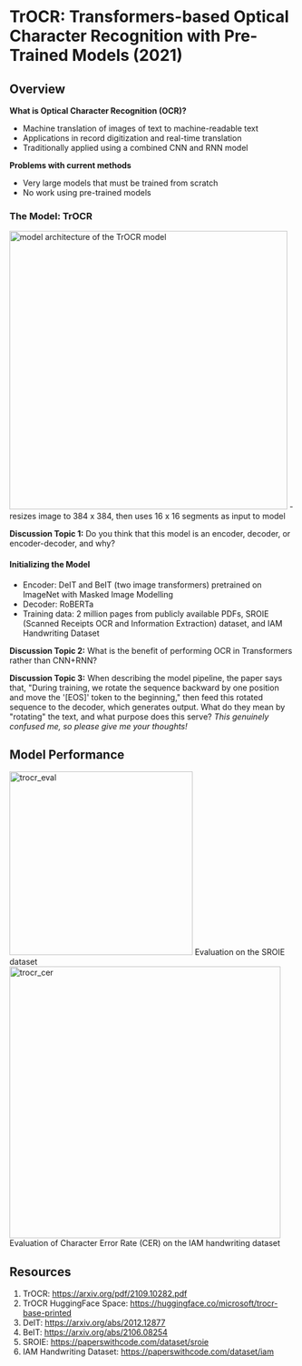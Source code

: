 # TrOCR: Transformers-based Optical Character Recognition with Pre-Trained Models (2021)

## Overview
**What is Optical Character Recognition (OCR)?**
- Machine translation of images of text to machine-readable text
- Applications in record digitization and real-time translation
- Traditionally applied using a combined CNN and RNN model

**Problems with current methods**
- Very large models that must be trained from scratch
- No work using pre-trained models

### The Model: TrOCR
<img width="490" alt="model architecture of the TrOCR model" src="https://user-images.githubusercontent.com/36711263/160476700-dbd6e1e9-9b4b-4e3b-acf2-5c1811548f6c.png">
- resizes image to 384 x 384, then uses 16 x 16 segments as input to model

**Discussion Topic 1:** Do you think that this model is an encoder, decoder, or encoder-decoder, and why?

#### Initializing the Model
- Encoder: DeIT and BeIT (two image transformers) pretrained on ImageNet with Masked Image Modelling
- Decoder: RoBERTa
- Training data: 2 million pages from publicly available PDFs, SROIE (Scanned Receipts OCR and Information Extraction) dataset, and IAM Handwriting Dataset


**Discussion Topic 2:** What is the benefit of performing OCR in Transformers rather than CNN+RNN?

**Discussion Topic 3:** When describing the model pipeline, the paper says that, "During training, we rotate the sequence backward by one position and move the '[EOS]' token to the beginning," then feed this rotated sequence to the decoder, which generates output. What do they mean by "rotating" the text, and what purpose does this serve?
*This genuinely confused me, so please give me your thoughts!*

## Model Performance 
<img width="323" alt="trocr_eval" src="https://user-images.githubusercontent.com/36711263/160482541-bd221ae5-cba6-4946-8518-19edb63b2717.png">
Evaluation on the SROIE dataset

<img width="478" alt="trocr_cer" src="https://user-images.githubusercontent.com/36711263/160482574-a2f94d27-32d2-4d34-a320-81b0485b0aea.png">
Evaluation of Character Error Rate (CER) on the IAM handwriting dataset


## Resources
1. TrOCR: https://arxiv.org/pdf/2109.10282.pdf
2. TrOCR HuggingFace Space: https://huggingface.co/microsoft/trocr-base-printed
3. DeIT: https://arxiv.org/abs/2012.12877
4. BeIT: https://arxiv.org/abs/2106.08254
5. SROIE: https://paperswithcode.com/dataset/sroie
6. IAM Handwriting Dataset: https://paperswithcode.com/dataset/iam
